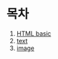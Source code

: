 # 목차

1. [HTML basic](1.HTML%20basic.md)
2. [text](2.text%20text.md)
3. [image](3.image%20image.md)
